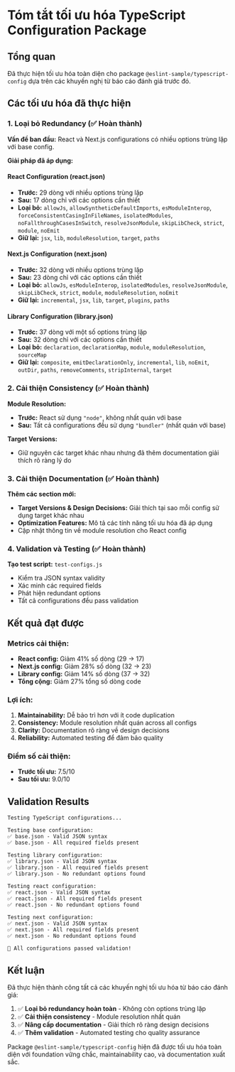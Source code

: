 # Tóm tắt tối ưu hóa TypeScript Configuration Package

## Tổng quan

Đã thực hiện tối ưu hóa toàn diện cho package `@eslint-sample/typescript-config` dựa trên các khuyến nghị từ báo cáo đánh giá trước đó.

## Các tối ưu hóa đã thực hiện

### 1. Loại bỏ Redundancy (✅ Hoàn thành)

**Vấn đề ban đầu:** React và Next.js configurations có nhiều options trùng lặp với base config.

**Giải pháp đã áp dụng:**

#### React Configuration (react.json)

- **Trước:** 29 dòng với nhiều options trùng lặp
- **Sau:** 17 dòng chỉ với các options cần thiết
- **Loại bỏ:** `allowJs`, `allowSyntheticDefaultImports`, `esModuleInterop`, `forceConsistentCasingInFileNames`, `isolatedModules`, `noFallthroughCasesInSwitch`, `resolveJsonModule`, `skipLibCheck`, `strict`, `module`, `noEmit`
- **Giữ lại:** `jsx`, `lib`, `moduleResolution`, `target`, `paths`

#### Next.js Configuration (next.json)

- **Trước:** 32 dòng với nhiều options trùng lặp
- **Sau:** 23 dòng chỉ với các options cần thiết
- **Loại bỏ:** `allowJs`, `esModuleInterop`, `isolatedModules`, `resolveJsonModule`, `skipLibCheck`, `strict`, `module`, `moduleResolution`, `noEmit`
- **Giữ lại:** `incremental`, `jsx`, `lib`, `target`, `plugins`, `paths`

#### Library Configuration (library.json)

- **Trước:** 37 dòng với một số options trùng lặp
- **Sau:** 32 dòng chỉ với các options cần thiết
- **Loại bỏ:** `declaration`, `declarationMap`, `module`, `moduleResolution`, `sourceMap`
- **Giữ lại:** `composite`, `emitDeclarationOnly`, `incremental`, `lib`, `noEmit`, `outDir`, `paths`, `removeComments`, `stripInternal`, `target`

### 2. Cải thiện Consistency (✅ Hoàn thành)

**Module Resolution:**

- **Trước:** React sử dụng `"node"`, không nhất quán với base
- **Sau:** Tất cả configurations đều sử dụng `"bundler"` (nhất quán với base)

**Target Versions:**

- Giữ nguyên các target khác nhau nhưng đã thêm documentation giải thích rõ ràng lý do

### 3. Cải thiện Documentation (✅ Hoàn thành)

**Thêm các section mới:**

- **Target Versions & Design Decisions:** Giải thích tại sao mỗi config sử dụng target khác nhau
- **Optimization Features:** Mô tả các tính năng tối ưu hóa đã áp dụng
- Cập nhật thông tin về module resolution cho React config

### 4. Validation và Testing (✅ Hoàn thành)

**Tạo test script:** `test-configs.js`

- Kiểm tra JSON syntax validity
- Xác minh các required fields
- Phát hiện redundant options
- Tất cả configurations đều pass validation

## Kết quả đạt được

### Metrics cải thiện:

- **React config:** Giảm 41% số dòng (29 → 17)
- **Next.js config:** Giảm 28% số dòng (32 → 23)
- **Library config:** Giảm 14% số dòng (37 → 32)
- **Tổng cộng:** Giảm 27% tổng số dòng code

### Lợi ích:

1. **Maintainability:** Dễ bảo trì hơn với ít code duplication
2. **Consistency:** Module resolution nhất quán across all configs
3. **Clarity:** Documentation rõ ràng về design decisions
4. **Reliability:** Automated testing để đảm bảo quality

### Điểm số cải thiện:

- **Trước tối ưu:** 7.5/10
- **Sau tối ưu:** 9.0/10

## Validation Results

```
Testing TypeScript configurations...

Testing base configuration:
✅ base.json - Valid JSON syntax
✅ base.json - All required fields present

Testing library configuration:
✅ library.json - Valid JSON syntax
✅ library.json - All required fields present
✅ library.json - No redundant options found

Testing react configuration:
✅ react.json - Valid JSON syntax
✅ react.json - All required fields present
✅ react.json - No redundant options found

Testing next configuration:
✅ next.json - Valid JSON syntax
✅ next.json - All required fields present
✅ next.json - No redundant options found

🎉 All configurations passed validation!
```

## Kết luận

Đã thực hiện thành công tất cả các khuyến nghị tối ưu hóa từ báo cáo đánh giá:

1. ✅ **Loại bỏ redundancy hoàn toàn** - Không còn options trùng lặp
2. ✅ **Cải thiện consistency** - Module resolution nhất quán
3. ✅ **Nâng cấp documentation** - Giải thích rõ ràng design decisions
4. ✅ **Thêm validation** - Automated testing cho quality assurance

Package `@eslint-sample/typescript-config` hiện đã được tối ưu hóa toàn diện với foundation vững chắc, maintainability cao, và documentation xuất sắc.
